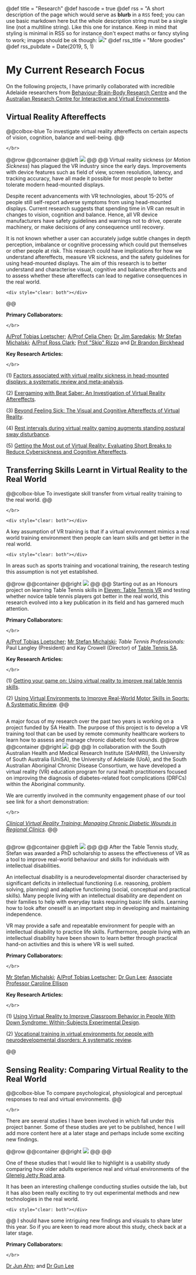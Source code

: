 @def title = "Research"
@def hascode = true
@def rss = "A short description of the page which would serve as **blurb** in a `RSS` feed; you can use basic markdown here but the whole description string must be a single line (not a multiline string). Like this one for instance. Keep in mind that styling is minimal in RSS so for instance don't expect maths or fancy styling to work; images should be ok though: ![](https://upload.wikimedia.org/wikipedia/en/b/b0/Rick_and_Morty_characters.jpg)"
@def rss_title = "More goodies"
@def rss_pubdate = Date(2019, 5, 1)

# My Current Research Focus
On the following projects, I have primarily collaborated with incredible Adelaide researchers from [Behaviour-Brain-Body Research Centre](https://unisa.edu.au/research/behaviour-brain-body/) and the [Australian Research Centre for Interactive and Virtual Environments](https://unisa.edu.au/research/ive/).

## Virtual Reality Aftereffects

@@colbox-blue
To investigate virtual reality aftereffects on certain aspects of vision, cognition, balance and well-being.
@@

~~~
</br>
~~~
@@row
@@container
@@left ![](/assets/BBBRC_3360.jpg) @@
@@
Virtual reality sickness (or _Motion Sickness_) has plagued the VR industry since the early days. Improvements with device features such as field of view, screen resolution, latency, and tracking accuracy, have all made it possible for most people to better tolerate modern head-mounted displays.


Despite recent advancements with VR technologies, about 15-20% of people still self-report adverse symptoms from using head-mounted displays. Current research suggests that spending time in VR can result in changes to vision, cognition and balance. Hence, all VR device manufacturers have safety guidelines and warnings not to drive, operate machinery, or make decisions of any consequence until recovery.

It is not known whether a user can accurately judge subtle changes in depth perception, imbalance or cognitive processing which could put themselves or other people at risk. This research could have implications for how we understand aftereffects, measure VR sickness, and the safety guidelines for using head-mounted displays. The aim of this research is to better understand and characterise visual, cognitive and balance aftereffects and to assess whether these aftereffects can lead to negative consequences in the real world.
~~~
<div style="clear: both"></div>
~~~
@@

**Primary Collaborators:**
~~~
</br>
~~~
[A/Prof Tobias Loetscher](https://scholar.google.com.au/citations?user=fBU6ZDQAAAAJ&hl=en&inst=4953684370292535126); [A/Prof Celia Chen](https://visionsaeye.com.au/team/associate-professor-celia-chen/); [Dr Jim Saredakis](https://scholar.google.com.au/citations?user=dDRkDXwAAAAJ&hl=en&inst=4953684370292535126&oi=sra); [Mr Stefan Michalski](https://scholar.google.com.au/citations?user=D0YnjCoAAAAJ&hl=en&inst=4953684370292535126); [A/Prof Ross Clark](https://scholar.google.com.au/citations?user=QWP9BCcAAAAJ&hl=en&inst=4953684370292535126&oi=ao); [Prof "Skip" Rizzo](https://scholar.google.com.au/citations?user=cTZ7Bg8AAAAJ&hl=en&oi=ao) and [Dr Brandon Birckhead](https://scholar.google.com.au/citations?user=6r77jtQAAAAJ&hl=en&oi=ao)

**Key Research Articles:**
~~~
</br>
~~~

 (1) [Factors associated with virtual reality sickness in head-mounted displays: a systematic review and meta-analysis](https://www.ncbi.nlm.nih.gov/pmc/articles/PMC7145389/pdf/fnhum-14-00096.pdf).

(2) [Exergaming with Beat Saber: An Investigation of Virtual Reality Aftereffects](https://www.jmir.org/2020/10/e19840/).

(3) [Beyond Feeling Sick: The Visual and Cognitive Aftereffects of Virtual Reality](https://ieeexplore.ieee.org/stamp/stamp.jsp?arnumber=8827502).

(4) [Rest intervals during virtual reality gaming augments standing postural sway disturbance](https://www.mdpi.com/1424-8220/21/20/6817/htm).

(5) [Getting the Most out of Virtual Reality: Evaluating Short Breaks to Reduce Cybersickness and Cognitive Aftereffects](https://www.researchgate.net/publication/360100275_Getting_the_Most_out_of_Virtual_Reality_Evaluating_Short_Breaks_to_Reduce_Cybersickness_and_Cognitive_Aftereffects).

 ## Transferring Skills Learnt in Virtual Reality to the Real World

 @@colbox-blue
 To investigate skill transfer from virtual reality training to the real world.
 @@
 ~~~
 </br>
 ~~~
 ~~~
<div style="clear: both"></div>
~~~
 A key assumption of VR training is that if a virtual environment mimics a real world training environment then people can learn skills and get better in the real world.
 ~~~
<div style="clear: both"></div>
~~~
 In areas such as sports training and vocational training, the research testing this assumption is not yet established.

 @@row
 @@container
 @@right ![](/assets/RW_VR_TT2.png) @@
 @@
  Starting out as an Honours project on learning Table Tennis skills in [Eleven: Table Tennis VR](https://forfunlabs.github.io/ElevenVR.github.io//) and testing whether novice table tennis players got better in the real world, this research evolved into a key publication in its field and has garnered much attention.

  **Primary Collaborators:**
  ~~~
  </br>
  ~~~
[A/Prof Tobias Loetscher](https://scholar.google.com.au/citations?user=fBU6ZDQAAAAJ&hl=en&inst=4953684370292535126); [Mr Stefan Michalski](https://scholar.google.com.au/citations?user=D0YnjCoAAAAJ&hl=en&inst=4953684370292535126); _Table Tennis Professionals:_ Paul Langley (President) and Kay Crowell (Director) of [Table Tennis SA](https://www.tabletennissa.org.au/about/committee/).

  **Key Research Articles:**
  ~~~
  </br>
  ~~~

(1) [Getting your game on: Using virtual reality to improve real table tennis skills](https://journals.plos.org/plosone/article/file?type=printable&id=10.1371/journal.pone.0222351).

(2) [Using Virtual Environments to Improve Real-World Motor Skills in Sports: A Systematic Review](https://www.frontiersin.org/articles/10.3389/fpsyg.2019.02159/full).
@@

<!-- ##
 @@row
 @@container
 @@left ![](/assets/forklift.png) @@
 @@
 I have also worked on other VR training projects that include **Testing the effectiveness of virtual reality for training forklift operation safety skills**. With the support of UniSA seed funding and SafeWork SA, my team and I developed a forklift safety skills simulation and tested its effectiveness in a young sample.
 @@
## -->

##

 A major focus of my research over the past two years is working on a project funded by SA Health. The purpose of this project is to develop a VR training tool that can be used by remote community healthcare workers to learn how to assess and manage chronic diabetic foot wounds.
 @@row
 @@container
 @@right ![](/assets/ahp_snapshot_small.png) @@
 @@
 In collaboration with the South Australian Health and Medical Research Institute (SAHMRI), the University of South Australia (UniSA), the University of Adelaide (UoA), and the South Australian Aboriginal Chronic Disease Consortium, we have developed a virtual reality (VR) education program for rural health practitioners focused on improving the diagnosis of diabetes-related foot complications (DRFCs) within the Aboriginal community.

We are currently involved in the community engagement phase of our tool see link for a short demonstration:
~~~
</br>
~~~
[_Clinical Virtual Reality Training: Managing Chronic Diabetic Wounds in Regional Clinics_](https://www.dropbox.com/s/o5ybzhf5g9pl20p/VR_AHP_demoreel_FINAL.mp4?dl=0).
 @@

##

 @@row
 @@container
 @@left ![](/assets/BBBRC_Stefan2.jpg) @@
 @@
 After the Table Tennis study, Stefan was awarded a PhD scholarship to assess the effectiveness of VR as a tool to improve real-world behaviour and skills for individuals with intellectual disabilities.

An intellectual disability is a neurodevelopmental disorder characterised by significant deficits in intellectual functioning (i.e. reasoning, problem solving, planning) and adaptive functioning (social, conceptual and practical skills). Many people living with an intellectual disability are dependent on their families to help with everyday tasks requiring basic life skills. Learning how to look after oneself is an important step in developing and maintaining independence.

VR may provide a safe and repeatable environment for people with an intellectual disability to practice life skills. Furthermore, people living with an intellectual disability have been shown to learn better through practical hand-on activities and this is where VR is well suited.

<!-- There are few studies that have used head-mounted displays in this vulnerable population so it is important to tread carefully and be mindful that VR may be perceived as too sensory stimulating for some individuals. Like the general population, people with intellectual disabilities may also experience negative afterffects and may have difficulty expressing when they experience discomfort. -->

 <!-- The key objective of Stefan's research is to assess the effectiveness of VR as a tool to improve real-world behaviour and skills for individuals with intellectual disabilities. -->
 **Primary Collaborators:**
 ~~~
 </br>
 ~~~
[Mr Stefan Michalski](https://scholar.google.com.au/citations?user=D0YnjCoAAAAJ&hl=en&inst=4953684370292535126); [A/Prof Tobias Loetscher](https://scholar.google.com.au/citations?user=fBU6ZDQAAAAJ&hl=en&inst=4953684370292535126); [Dr Gun Lee](https://scholar.google.com.au/citations?user=OF-YumwAAAAJ&hl=en&oi=ao); [Associate Professor Caroline Ellison](https://people.unisa.edu.au/Caroline.Ellison)

 **Key Research Articles:**
 ~~~
 </br>
 ~~~
 
(1) [Using Virtual Reality to Improve Classroom Behavior in People With Down Syndrome: Within-Subjects Experimental Design](https://games.jmir.org/2022/2/e34373/).

(2) [Vocational training in virtual environments for people with neurodevelopmental disorders: A systematic review](https://www.frontiersin.org/articles/10.3389/fpsyg.2021.627301/full).

 @@
## Sensing Reality: Comparing Virtual Reality to the Real World

@@colbox-blue
To compare psychological, physiological and perceptual responses to real and virtual environments.
@@
~~~
</br>
~~~
There are several studies I have been involved in which fall under this project banner. Some of these studies are yet to be published, hence I will add more content here at a later stage and perhaps include some exciting new findings.

@@row
@@container
@@right ![](/assets/GlenelgET_scooter.png) @@
@@
<!--Using mobile eye-tracking, physiological sensors and virtual reality, we aimed to compare how older adults experienced the [Glenelg Jetty Road area](https://www.google.com/maps/dir/Glenelg+Public+Library,+Colley+Terrace,+Glenelg+SA/Jetty+Rd,+Glenelg+SA+5045/@-34.9803394,138.5133888,18z/data=!3m1!4b1!4m14!4m13!1m5!1m1!1s0x6ab0db1b0b87202d:0xa2fbf571af32052f!2m2!1d138.512106!2d-34.979774!1m5!1m1!1s0x6ab0db1c4c197483:0xef0daa3a714bb480!2m2!1d138.5168101!2d-34.980204!3e2) in real and virtual environments.-->
One of these studies that I would like to highlight is a usability study comparing how older adults experience real and virtual environments of the [Glenelg Jetty Road area](https://www.google.com/maps/dir/Glenelg+Public+Library,+Colley+Terrace,+Glenelg+SA/Jetty+Rd,+Glenelg+SA+5045/@-34.9803394,138.5133888,18z/data=!3m1!4b1!4m14!4m13!1m5!1m1!1s0x6ab0db1b0b87202d:0xa2fbf571af32052f!2m2!1d138.512106!2d-34.979774!1m5!1m1!1s0x6ab0db1c4c197483:0xef0daa3a714bb480!2m2!1d138.5168101!2d-34.980204!3e2).

It has been an interesting challenge conducting studies outside the lab, but it has also been really exciting to try out experimental methods and new technologies in the real world.
~~~
<div style="clear: both"></div>
~~~
@@
I should have some intriguing new findings and visuals to share later this year. So if you are keen to read more about this study, check back at a later stage.


 **Primary Collaborators:**
 ~~~
 </br>
 ~~~
[Dr Jun Ahn](https://scholar.google.com.au/citations?user=5xhD6NoAAAAJ&hl=en&oi=ao); and [Dr Gun Lee](https://scholar.google.com.au/citations?user=OF-YumwAAAAJ&hl=en&oi=ao)
